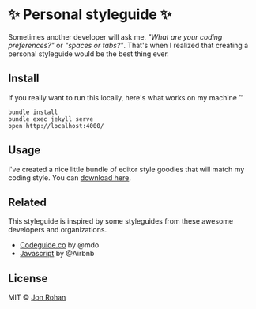 # :sparkles: Personal styleguide :sparkles:

Sometimes another developer will ask me. *"What are your coding preferences?"* or *"spaces or tabs?"*. That's when I realized that creating a personal styleguide would be the best thing ever.

## Install

If you really want to run this locally, here's what works on my machine &trade;

```
bundle install
bundle exec jekyll serve
open http://localhost:4000/
```

## Usage

I've created a nice little bundle of editor style goodies that will match my coding style. You can [download here](/).

## Related

This styleguide is inspired by some styleguides from these awesome developers and organizations.

* [Codeguide.co](http://codeguide.co/) by @mdo
* [Javascript](https://github.com/airbnb/javascript) by @Airbnb

## License

MIT &copy; [Jon Rohan](http://jonrohan.codes)

